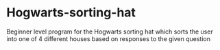 # Hogwarts-sorting-hat
Beginner level program for the Hogwarts sorting hat which sorts the user into one of 4 different houses based on responses to the given question
